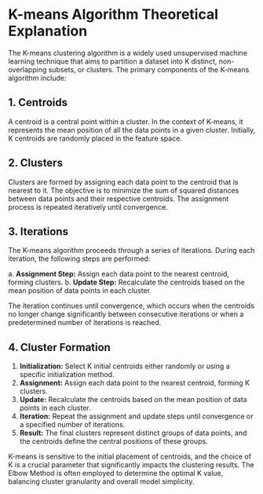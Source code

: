 # K-means Algorithm Theoretical Explanation

The K-means clustering algorithm is a widely used unsupervised machine learning technique that aims to partition a dataset into K distinct, non-overlapping subsets, or clusters. The primary components of the K-means algorithm include:

## 1. Centroids

A centroid is a central point within a cluster. In the context of K-means, it represents the mean position of all the data points in a given cluster. Initially, K centroids are randomly placed in the feature space.

## 2. Clusters

Clusters are formed by assigning each data point to the centroid that is nearest to it. The objective is to minimize the sum of squared distances between data points and their respective centroids. The assignment process is repeated iteratively until convergence.

## 3. Iterations

The K-means algorithm proceeds through a series of iterations. During each iteration, the following steps are performed:

   a. **Assignment Step:** Assign each data point to the nearest centroid, forming clusters.
   b. **Update Step:** Recalculate the centroids based on the mean position of data points in each cluster.

The iteration continues until convergence, which occurs when the centroids no longer change significantly between consecutive iterations or when a predetermined number of iterations is reached.

## 4. Cluster Formation

1. **Initialization:** Select K initial centroids either randomly or using a specific initialization method.
2. **Assignment:** Assign each data point to the nearest centroid, forming K clusters.
3. **Update:** Recalculate the centroids based on the mean position of data points in each cluster.
4. **Iteration:** Repeat the assignment and update steps until convergence or a specified number of iterations.
5. **Result:** The final clusters represent distinct groups of data points, and the centroids define the central positions of these groups.

K-means is sensitive to the initial placement of centroids, and the choice of K is a crucial parameter that significantly impacts the clustering results. The Elbow Method is often employed to determine the optimal K value, balancing cluster granularity and overall model simplicity.

